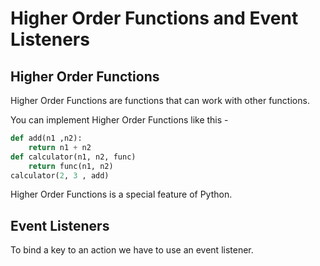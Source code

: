 # Higher Order Functions and Event Listeners

## Higher Order Functions

Higher Order Functions are functions that can work with other functions.

You can implement Higher Order Functions like this -
```python
def add(n1 ,n2):
	return n1 + n2
def calculator(n1, n2, func)
	return func(n1, n2)
calculator(2, 3 , add)
```

Higher Order Functions is a special feature of Python.

## Event Listeners

To bind a key to an action we have to use an event listener.